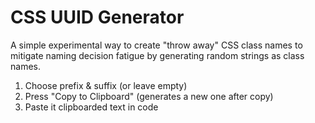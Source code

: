 # CSS UUID Generator

A simple experimental way to create "throw away" CSS class names to mitigate naming decision fatigue by generating random strings as class names.

1. Choose prefix & suffix (or leave empty)
2. Press "Copy to Clipboard" (generates a new one after copy)
3. Paste it clipboarded text in code